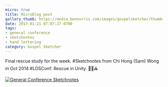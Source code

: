 ```yaml
---
micro: true
title: Microblog post
gallery_thumb: https://media.bennorris.com/images/gospelsketcher/thumbs/oct-14-wong.jpg
date: 2017-01-21 07:07:27-0700
tags:
- general conference
- sketchnotes
- hand lettering
category: Gospel Sketcher
---
```


Final rescue study for the week. #Sketchnotes from Chi Hong (Sam) Wong in Oct 2014 #LDSConf: Rescue in Unity. ✍🏼⛪️

[![General Conference Sketchnotes](https://media.bennorris.com/images/gospelsketcher/general-conference/oct-14-wong.jpg)](https://media.bennorris.com/images/gospelsketcher/general-conference/oct-14-wong.jpg)
